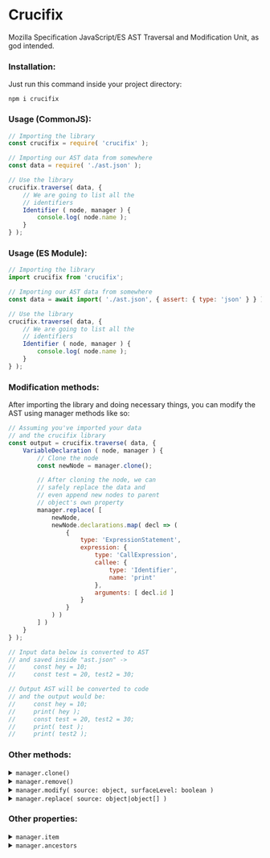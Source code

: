 # Crucifix
Mozilla Specification JavaScript/ES AST Traversal and Modification Unit, as god intended.

### Installation:
Just run this command inside your project directory:
```
npm i crucifix
```

### Usage (CommonJS):
```js
// Importing the library
const crucifix = require( 'crucifix' );

// Importing our AST data from somewhere
const data = require( './ast.json' );

// Use the library
crucifix.traverse( data, {
    // We are going to list all the
    // identifiers
    Identifier ( node, manager ) {
        console.log( node.name );
    }
} );
```

### Usage (ES Module):
```js
// Importing the library
import crucifix from 'crucifix';

// Importing our AST data from somewhere
const data = await import( './ast.json', { assert: { type: 'json' } } );

// Use the library
crucifix.traverse( data, {
    // We are going to list all the
    // identifiers
    Identifier ( node, manager ) {
        console.log( node.name );
    }
} );
```

### Modification methods:
After importing the library and doing necessary things, you can modify the AST using manager methods like so:
```js
// Assuming you've imported your data
// and the crucifix library
const output = crucifix.traverse( data, {
    VariableDeclaration ( node, manager ) {
        // Clone the node
        const newNode = manager.clone();

        // After cloning the node, we can
        // safely replace the data and
        // even append new nodes to parent
        // object's own property
        manager.replace( [
            newNode,
            newNode.declarations.map( decl => (
                {
                    type: 'ExpressionStatement',
                    expression: {
                        type: 'CallExpression',
                        callee: {
                            type: 'Identifier',
                            name: 'print'
                        },
                        arguments: [ decl.id ]
                    }
                }
            ) )
        ] )
    }
} );

// Input data below is converted to AST
// and saved inside "ast.json" ->
//     const hey = 10;
//     const test = 20, test2 = 30;

// Output AST will be converted to code
// and the output would be:
//     const hey = 10;
//     print( hey );
//     const test = 20, test2 = 30;
//     print( test );
//     print( test2 );
```

### Other methods:
<details>
    <summary><code>manager.clone()</code></summary>
    <blockquote>Clones the node for user to do changes that does not affect the original node.</blockquote>
</details>
<details>
    <summary><code>manager.remove()</code></summary>
    <blockquote>Removes the node from the list or the property itself.</blockquote>
</details>
<details>
    <summary><code>manager.modify( source: object, surfaceLevel: boolean )</code></summary>
    <blockquote>Modifies the current property. When <code>surfaceLevel</code> is true, it copies the properties of source directly to the current property, otherwise it recursively scans through the objects to deeply modify without directly modifying the property itself.</blockquote>
</details>
<details>
    <summary><code>manager.replace( source: object|object[] )</code></summary>
    <blockquote>Replaces the current property. When an array is given, it flats out the array to append nodes to the parent object's property.</blockquote>
</details>

### Other properties:
<details>
    <summary><code>manager.item</code></summary>
    <blockquote>Returns the current node.</blockquote>
</details>
<details>
    <summary><code>manager.ancestors</code></summary>
    <blockquote>Returns the list of ancestors of the current node.</blockquote>
</details>
